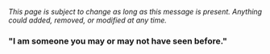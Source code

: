 _This page is subject to change as long as this message is present. Anything could added, removed, or modified at any time._

### "I am someone you may or may not have seen before."
